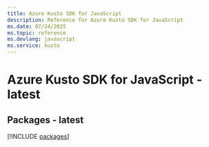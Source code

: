 ```yaml
---
title: Azure Kusto SDK for JavaScript
description: Reference for Azure Kusto SDK for JavaScript
ms.date: 07/24/2025
ms.topic: reference
ms.devlang: javascript
ms.service: kusto
---
```

# Azure Kusto SDK for JavaScript - latest
## Packages - latest
[!INCLUDE [packages](kusto-index.md)]